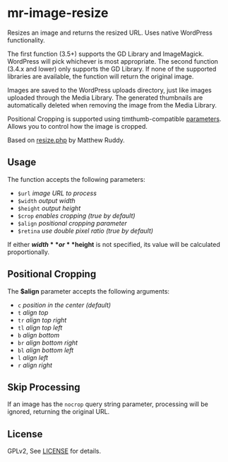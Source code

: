 
# mr-image-resize

Resizes an image and returns the resized URL. Uses native WordPress functionality.

The first function (3.5+) supports the GD Library and ImageMagick. WordPress will pick whichever is most appropriate.
The second function (3.4.x and lower) only supports the GD Library. If none of the supported libraries are available, 
the function will return the original image.

Images are saved to the WordPress uploads directory, just like images uploaded through the Media Library. The generated 
thumbnails are automatically deleted when removing the image from the Media Library.

Positional Cropping is supported using timthumb-compatible [parameters](http://www.binarymoon.co.uk/2010/08/timthumb-part-4-moving-crop-location/).
Allows you to control how the image is cropped. 

Based on [resize.php](https://github.com/MatthewRuddy/Wordpress-Timthumb-alternative) by Matthew Ruddy.


## Usage

The function accepts the following parameters:

- `$url` _image URL to process_
- `$width` _output width_
- `$height` _output height_
- `$crop`  _enables cropping (true by default)_
- `$align` _positional cropping parameter_
- `$retina` _use double pixel ratio (true by default)_

If either **$width** or **$height** is not specified, its value will be calculated proportionally.


## Positional Cropping

The **$align** parameter accepts the following arguments:

- `c` _position in the center (default)_
- `t` _align top_
- `tr` _align top right_
- `tl` _align top left_
- `b` _align bottom_
- `br` _align bottom right_
- `bl` _align bottom left_
- `l` _align left_
- `r` _align right_


## Skip Processing

If an image has the `nocrop` query string parameter, processing will be ignored, returning the original URL.


## License

GPLv2, See [LICENSE](https://github.com/derdesign/mr-image-resize/blob/master/LICENSE) for details.